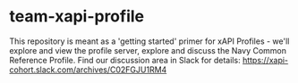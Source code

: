 # team-xapi-profile
This repository is meant as a 'getting started' primer for xAPI Profiles - we'll explore and view the profile server, explore and discuss the Navy Common Reference Profile.⁢ Find our discussion area in Slack for details: https://xapi-cohort.slack.com/archives/C02FGJU1RM4

